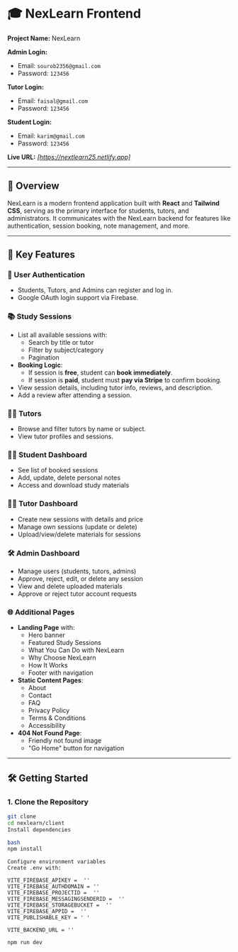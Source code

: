 # 🎓 NexLearn Frontend

**Project Name:** NexLearn  

**Admin Login:**  
- Email: `sourob2356@gmail.com`  
- Password: `123456`
  
**Tutor Login:**  
- Email: `faisal@gmail.com`  
- Password: `123456`

**Student Login:**  
- Email: `karim@gmail.com`  
- Password: `123456`
  
**Live URL:** _[https://nextlearn25.netlify.app]_

---

## 🌟 Overview

NexLearn is a modern frontend application built with **React** and **Tailwind CSS**, serving as the primary interface for students, tutors, and administrators. It communicates with the NexLearn backend for features like authentication, session booking, note management, and more.

---

## 🚀 Key Features

### 🔐 User Authentication
- Students, Tutors, and Admins can register and log in.
- Google OAuth login support via Firebase.

### 📚 Study Sessions
- List all available sessions with:
  - Search by title or tutor
  - Filter by subject/category
  - Pagination
- **Booking Logic**:
  - If session is **free**, student can **book immediately**.
  - If session is **paid**, student must **pay via Stripe** to confirm booking.
- View session details, including tutor info, reviews, and description.
- Add a review after attending a session.

### 👨‍🏫 Tutors
- Browse and filter tutors by name or subject.
- View tutor profiles and sessions.

### 🧑‍🎓 Student Dashboard
- See list of booked sessions
- Add, update, delete personal notes
- Access and download study materials

### 🧑‍🏫 Tutor Dashboard
- Create new sessions with details and price
- Manage own sessions (update or delete)
- Upload/view/delete materials for sessions

### 🛠️ Admin Dashboard
- Manage users (students, tutors, admins)
- Approve, reject, edit, or delete any session
- View and delete uploaded materials
- Approve or reject tutor account requests

### 🌐 Additional Pages
- **Landing Page** with:
  - Hero banner
  - Featured Study Sessions
  - What You Can Do with NexLearn
  - Why Choose NexLearn
  - How It Works
  - Footer with navigation
- **Static Content Pages**:
  - About
  - Contact
  - FAQ
  - Privacy Policy
  - Terms & Conditions
  - Accessibility
- **404 Not Found Page**:
  - Friendly not found image
  - "Go Home" button for navigation

---

## 🛠️ Getting Started

### 1. Clone the Repository
```bash
git clone 
cd nexlearn/client
Install dependencies

bash
npm install
```
```env
Configure environment variables
Create .env with:

VITE_FIREBASE_APIKEY =  ''
VITE_FIREBASE_AUTHDOMAIN = '' 
VITE_FIREBASE_PROJECTID =  ''
VITE_FIREBASE_MESSAGINGSENDERID =  ''
VITE_FIREBASE_STORAGEBUCKET =  ''
VITE_FIREBASE_APPID =  ''
VITE_PUBLISHABLE_KEY = ' '

VITE_BACKEND_URL = ''
```

```bash
npm run dev
```


